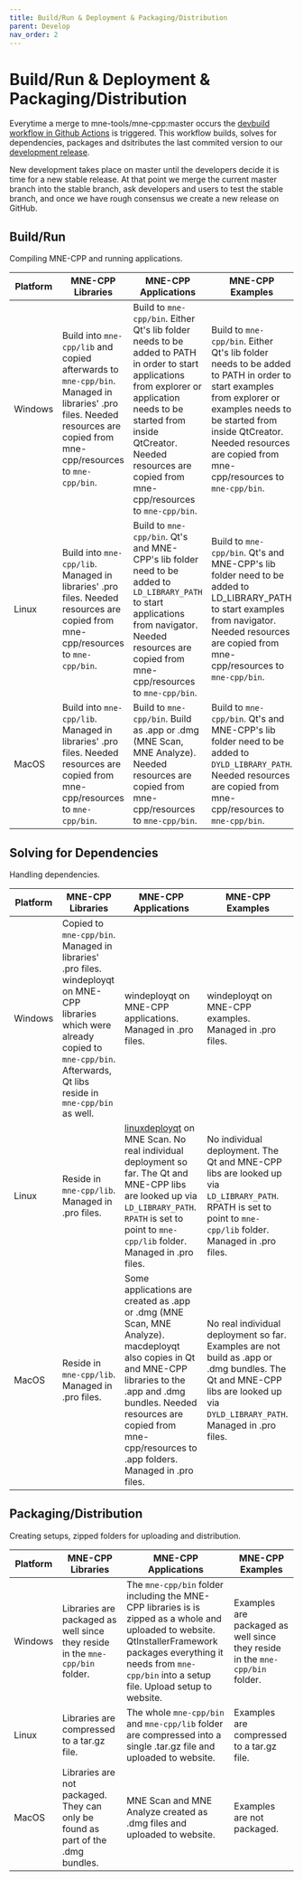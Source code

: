 ```yaml
---
title: Build/Run & Deployment & Packaging/Distribution
parent: Develop
nav_order: 2
---
```

# Build/Run & Deployment & Packaging/Distribution

Everytime a merge to mne-tools/mne-cpp:master occurs the [devbuild workflow in Github Actions](https://github.com/mne-tools/mne-cpp/blob/master/.github/workflows/devbuilds.yml) is triggered. This workflow builds, solves for dependencies, packages and dsitributes the last commited version to our [development release](https://github.com/mne-tools/mne-cpp/releases). 

New development takes place on master until the developers decide it is time for a new stable release. At that point we merge the current master branch into the stable branch, ask developers and users to test the stable branch, and once we have rough consensus we create a new release on GitHub.

## Build/Run

Compiling MNE-CPP and running applications.

|Platform                     |MNE-CPP Libraries                       |MNE-CPP Applications                   |MNE-CPP Examples                  |
| --------------------------- | -------------------------------------- | ------------------------------------- | -------------------------------- |
|Windows |Build into `mne-cpp/lib` and copied afterwards to `mne-cpp/bin`. Managed in libraries' .pro files. Needed resources are copied from mne-cpp/resources to `mne-cpp/bin`. | Build to `mne-cpp/bin`. Either Qt's lib folder needs to be added to PATH in order to start applications from explorer or application needs to be started from inside QtCreator. Needed resources are copied from mne-cpp/resources to `mne-cpp/bin`. | Build to ``mne-cpp/bin``. Either Qt's lib folder needs to be added to PATH in order to start examples from explorer or examples needs to be started from inside QtCreator. Needed resources are copied from mne-cpp/resources to `mne-cpp/bin`. |
|Linux |Build into `mne-cpp/lib`. Managed in libraries' .pro files. Needed resources are copied from mne-cpp/resources to `mne-cpp/bin`. | Build to `mne-cpp/bin`. Qt's and MNE-CPP's lib folder need to be added to `LD_LIBRARY_PATH` to start applications from navigator. Needed resources are copied from mne-cpp/resources to `mne-cpp/bin`. |Build to `mne-cpp/bin`. Qt's and MNE-CPP's lib folder need to be added to LD_LIBRARY_PATH to start examples from navigator. Needed resources are copied from mne-cpp/resources to `mne-cpp/bin`. |
|MacOS |Build into `mne-cpp/lib`. Managed in libraries' .pro files. Needed resources are copied from mne-cpp/resources to `mne-cpp/bin`. | Build to `mne-cpp/bin`. Build as .app or .dmg (MNE Scan, MNE Analyze). Needed resources are copied from mne-cpp/resources to `mne-cpp/bin`. |Build to `mne-cpp/bin`. Qt's and MNE-CPP's lib folder need to be added to `DYLD_LIBRARY_PATH`. Needed resources are copied from mne-cpp/resources to `mne-cpp/bin`. |

## Solving for Dependencies

Handling dependencies.

|Platform                     |MNE-CPP Libraries                       |MNE-CPP Applications                   |MNE-CPP Examples                  |
| --------------------------- | -------------------------------------- | ------------------------------------- | -------------------------------- |
|Windows |Copied to `mne-cpp/bin`. Managed in libraries' .pro files. windeployqt on MNE-CPP libraries which were already copied to `mne-cpp/bin`. Afterwards, Qt libs reside in `mne-cpp/bin` as well.  |windeployqt on MNE-CPP applications. Managed in .pro files.  |windeployqt on MNE-CPP examples. Managed in .pro files. |
|Linux |Reside in `mne-cpp/lib`. Managed in .pro files. |[linuxdeployqt](https://github.com/probonopd/linuxdeployqt) on MNE Scan. No real individual deployment so far. The Qt and MNE-CPP libs are looked up via `LD_LIBRARY_PATH`. `RPATH` is set to point to `mne-cpp/lib` folder. Managed in .pro files. | No individual deployment. The Qt and MNE-CPP libs are looked up via `LD_LIBRARY_PATH`. RPATH is set to point to `mne-cpp/lib` folder. Managed in .pro files.  |
|MacOS |Reside in `mne-cpp/lib`. Managed in .pro files. |Some applications are created as .app or .dmg (MNE Scan, MNE Analyze). macdeployqt also copies in Qt and MNE-CPP libraries to the .app and .dmg bundles. Needed resources are copied from mne-cpp/resources to .app folders. Managed in .pro files. |No real individual deployment so far. Examples are not build as .app or .dmg bundles. The Qt and MNE-CPP libs are looked up via `DYLD_LIBRARY_PATH`. Managed in .pro files.  |

## Packaging/Distribution

Creating setups, zipped folders for uploading and distribution.

|Platform                     |MNE-CPP Libraries                       |MNE-CPP Applications                   |MNE-CPP Examples                  |
| --------------------------- | -------------------------------------- | ------------------------------------- | -------------------------------- |
|Windows |Libraries are packaged as well since they reside in the `mne-cpp/bin` folder. |The `mne-cpp/bin` folder including the MNE-CPP libraries is is zipped as a whole and uploaded to website. QtInstallerFramework packages everything it needs from `mne-cpp/bin` into a setup file. Upload setup to website. |Examples are packaged as well since they reside in the `mne-cpp/bin` folder. |
|Linux |Libraries are compressed to a tar.gz file. |The whole `mne-cpp/bin` and `mne-cpp/lib` folder are compressed into a single .tar.gz file and uploaded to website. |Examples are compressed to a tar.gz file. |
|MacOS |Libraries are not packaged. They can only be found as part of the .dmg bundles. |MNE Scan and MNE Analyze created as .dmg files and uploaded to website. |Examples are not packaged. |
